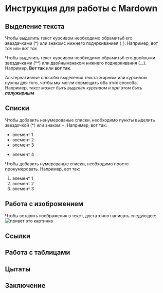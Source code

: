 # Инструкция для работы с Mardown

## Выделение текста

Чтобы выделить текст курсивом необходимо обрамитьб его звездачками (*) или знакомс нижнего подчркиваниея (_). Например, *вот так* или _вот так_
    
Чтобы выделить текст курсивом необходимо обрамитьб его двойными звездачками (**) или двойнымзнаком нижнего подчеркивания (__).
Например, **Вот так** или __вот так__.

Альтернативные способы выделения текста жирным или курсивом нужны для того, чотбы мы могли совмещать оба этих способа. Например, _текст может быть выделен курсивом и при этом быть **полужирным**_


## Списки

Чтобы добавить ненумерованые списки, необходимо пункты выделить звездочкой (*) или знаком +.
Например, вот так:
* элемент 1
* элемент 2
* элемент 3
+ элемент 4

Чтобы добавить нумерованые списки, необходимо просто пронумеровать.
Например, вот так:
1. элемент 1
2. элемент 2
3. элемент 3

## Работа с изоброжением

Чтобы вставить изображения в текст, достаточно написать следующее:
![привет это картинка](image_1.png)

## Ссылки

## Работа с таблицами

## Цытаты

## Заключение
